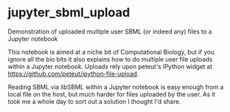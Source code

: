 # jupyter_sbml_upload
Demonstration of uploaded multiple user SBML (or indeed any) files to a Jupyter notebook

This notebook is aimed at a niche bit of Computational Biology, but if you ignore all the bio bits it also explains how to do multiple user file uploads within a Jupyter notebook. Uploads rely upon peteut's IPython widget at https://github.com/peteut/ipython-file-upload.

Reading SBML via libSBML within a Jupyter notebook is easy enough from a local file on the host, but much harder for files uploaded by the user. As it took me a whole day to sort out a solution I thought I'd share.
